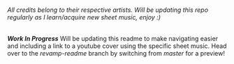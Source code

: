 ###### All credits belong to their respective artists. Will be updating this repo regularly as I learn/acquire new sheet music, enjoy :)
***Work In Progress*** Will be updating this readme to make navigating easier and including a link to a youtube cover using the specific sheet music. Head over to the *revamp-readme* branch by switching from *master* for a preview!
